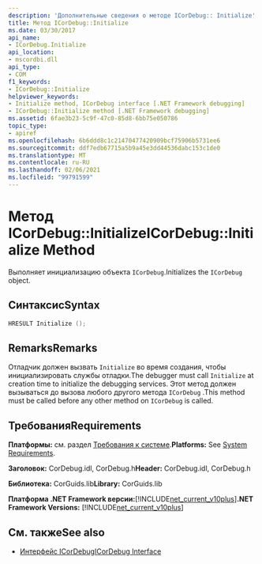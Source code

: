 ```yaml
---
description: 'Дополнительные сведения о методе ICorDebug:: Initialize'
title: Метод ICorDebug::Initialize
ms.date: 03/30/2017
api_name:
- ICorDebug.Initialize
api_location:
- mscordbi.dll
api_type:
- COM
f1_keywords:
- ICorDebug::Initialize
helpviewer_keywords:
- Initialize method, ICorDebug interface [.NET Framework debugging]
- ICorDebug::Initialize method [.NET Framework debugging]
ms.assetid: 6fae3b23-5c9f-47c0-85d8-6bb75e050786
topic_type:
- apiref
ms.openlocfilehash: 6b6ddd8c1c21470477420909bcf75906b5731ee6
ms.sourcegitcommit: ddf7edb67715a5b9a45e3dd44536dabc153c1de0
ms.translationtype: MT
ms.contentlocale: ru-RU
ms.lasthandoff: 02/06/2021
ms.locfileid: "99791599"
---
```

# <a name="icordebuginitialize-method"></a><span data-ttu-id="5fb96-103">Метод ICorDebug::Initialize</span><span class="sxs-lookup"><span data-stu-id="5fb96-103">ICorDebug::Initialize Method</span></span>

<span data-ttu-id="5fb96-104">Выполняет инициализацию объекта `ICorDebug`.</span><span class="sxs-lookup"><span data-stu-id="5fb96-104">Initializes the `ICorDebug` object.</span></span>  
  
## <a name="syntax"></a><span data-ttu-id="5fb96-105">Синтаксис</span><span class="sxs-lookup"><span data-stu-id="5fb96-105">Syntax</span></span>  
  
```cpp  
HRESULT Initialize ();  
```  
  
## <a name="remarks"></a><span data-ttu-id="5fb96-106">Remarks</span><span class="sxs-lookup"><span data-stu-id="5fb96-106">Remarks</span></span>  

 <span data-ttu-id="5fb96-107">Отладчик должен вызвать `Initialize` во время создания, чтобы инициализировать службы отладки.</span><span class="sxs-lookup"><span data-stu-id="5fb96-107">The debugger must call `Initialize` at creation time to initialize the debugging services.</span></span> <span data-ttu-id="5fb96-108">Этот метод должен вызываться до вызова любого другого метода `ICorDebug` .</span><span class="sxs-lookup"><span data-stu-id="5fb96-108">This method must be called before any other method on `ICorDebug` is called.</span></span>  
  
## <a name="requirements"></a><span data-ttu-id="5fb96-109">Требования</span><span class="sxs-lookup"><span data-stu-id="5fb96-109">Requirements</span></span>  

 <span data-ttu-id="5fb96-110">**Платформы:** см. раздел [Требования к системе](../../get-started/system-requirements.md).</span><span class="sxs-lookup"><span data-stu-id="5fb96-110">**Platforms:** See [System Requirements](../../get-started/system-requirements.md).</span></span>  
  
 <span data-ttu-id="5fb96-111">**Заголовок:** CorDebug.idl, CorDebug.h</span><span class="sxs-lookup"><span data-stu-id="5fb96-111">**Header:** CorDebug.idl, CorDebug.h</span></span>  
  
 <span data-ttu-id="5fb96-112">**Библиотека:** CorGuids.lib</span><span class="sxs-lookup"><span data-stu-id="5fb96-112">**Library:** CorGuids.lib</span></span>  
  
 <span data-ttu-id="5fb96-113">**Платформа .NET Framework версии:**[!INCLUDE[net_current_v10plus](../../../../includes/net-current-v10plus-md.md)]</span><span class="sxs-lookup"><span data-stu-id="5fb96-113">**.NET Framework Versions:** [!INCLUDE[net_current_v10plus](../../../../includes/net-current-v10plus-md.md)]</span></span>  
  
## <a name="see-also"></a><span data-ttu-id="5fb96-114">См. также</span><span class="sxs-lookup"><span data-stu-id="5fb96-114">See also</span></span>

- [<span data-ttu-id="5fb96-115">Интерфейс ICorDebug</span><span class="sxs-lookup"><span data-stu-id="5fb96-115">ICorDebug Interface</span></span>](icordebug-interface.md)
